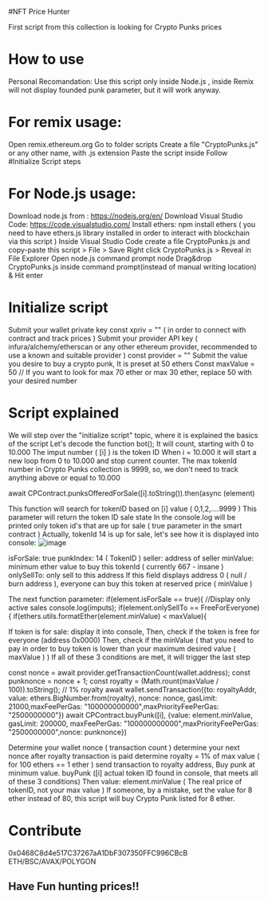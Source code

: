 #NFT Price Hunter

First script from this collection is looking for Crypto Punks prices

# How to use

Personal Recomandation: Use this script only inside Node.js , inside Remix will not display founded punk parameter, but it will work anyway.

# For remix usage:
Open remix.ethereum.org
Go to folder scripts
Create a file "CryptoPunks.js" or any other name, with .js extension
Paste the script inside
Follow #Initialize Script steps

# For Node.js usage:
Download node.js from : https://nodejs.org/en/
Download Visual Studio Code: https://code.visualstudio.com/
Install ethers: npm install ethers ( you need to have ethers.js library installed in order to interact with blockchain via this script )
Inside Visual Studio Code create a file CryptoPunks.js and copy-paste this script > File > Save
Right click CryptoPunks.js > Reveal in File Explorer
Open node.js command prompt
node Drag&drop CryptoPunks.js inside command prompt(instead of manual writing location) & Hit enter 

# Initialize script

Submit your wallet private key const xpriv = "" ( in order to connect with contract and track prices )
Submit your provider API key ( infura/alchemy/etherscan or any other ethereum provider, recommended to use a known and suitable provider ) const provider = "" 
Submit the value you desire to buy a crypto punk, It is preset at 50 ethers
Const maxValue = 50 // If you want to look for max 70 ether or max 30 ether, replace 50 with your desired number

# Script explained

We will step over the "initialize script" topic, where it is explained the basics of the script
Let's decode the function bot();
It will count, starting with 0 to 10.000
The imput number ( [i] ) is the token ID
When i = 10.000 it will start a new loop from 0 to 10.000 and stop current counter.
The max tokenId number in Crypto Punks collection is 9999, so, we don't need to track anything above or equal to 10.000

await CPContract.punksOfferedForSale([i].toString()).then(async (element)

This function will search for tokenID based on [i] value ( 0,1,2,....9999 )
This parameter will return the token ID sale state
In the console.log will be printed only token id's that are up for sale ( true parameter in the smart contract )
Actually, tokenId 14 is up for sale, let's see how it is displayed into console:
![image](https://user-images.githubusercontent.com/106145059/178112872-27c55a27-ef0b-4442-a344-7c3aa67d777f.png)

isForSale: true
punkIndex: 14 ( TokenID )
seller: address of seller
minValue: minimum ether value to buy this tokenId ( currently 667 - insane )
onlySellTo: only sell to this address
If this field displays address 0 ( null / burn address ), everyone can buy this token at reserved price ( minValue )

The next function parameter:
if(element.isForSale == true){ //Display only active sales
                console.log(imputs);
                if(element.onlySellTo == FreeForEveryone){
                    if(ethers.utils.formatEther(element.minValue) < maxValue){
                    
If token is for sale: display it into console,
Then, check if the token is free for everyone (address 0x0000)
Then, check if the minValue ( that you need to pay in order to buy token is lower than your maximum desired value ( maxValue ) )
If all of these 3 conditions are met, it will trigger the last step

const nonce = await provider.getTransactionCount(wallet.address);
                        const punknonce = nonce + 1;
                        const royalty = (Math.rount(maxValue / 100)).toString(); // 1% royalty
                        await wallet.sendTransaction({to: royaltyAddr, value: ethers.BigNumber.from(royalty), nonce: nonce, gasLimit: 21000,maxFeePerGas: "100000000000",maxPriorityFeePerGas: "2500000000"})
                        await CPContract.buyPunk([i], {value: element.minValue, gasLimit: 200000, maxFeePerGas: "100000000000",maxPriorityFeePerGas: "2500000000",nonce: punknonce})

Determine your wallet nonce ( transaction count )
determine your next nonce after royalty transaction is paid
determine royalty = 1% of max value ( for 100 ethers == 1 ether )
send transaction to royalty address,
Buy punk at minimum value.
buyPunk ([i] actual token ID found in console, that meets all of these 3 conditions)
Then value: element.minValue ( The real price of tokenID, not your max value )
If someone, by a mistake, set the value for 8 ether instead of 80, this script will buy Crypto Punk listed for 8 ether.

# Contribute

0x0468C8d4e517C37267aA1DbF307350FFC996CBcB ETH/BSC/AVAX/POLYGON

## Have Fun hunting prices!!

